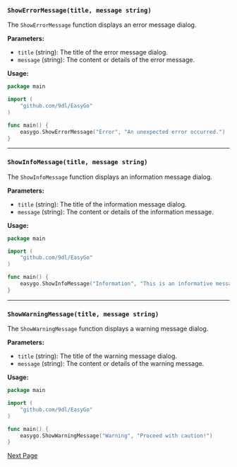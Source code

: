 ### `ShowErrorMessage(title, message string)`

The `ShowErrorMessage` function displays an error message dialog.

**Parameters:**

- `title` (string): The title of the error message dialog.
- `message` (string): The content or details of the error message.

**Usage:**

```go
package main

import (
	"github.com/9dl/EasyGo"
)

func main() {
	easygo.ShowErrorMessage("Error", "An unexpected error occurred.")
}
```

---

### `ShowInfoMessage(title, message string)`

The `ShowInfoMessage` function displays an information message dialog.

**Parameters:**

- `title` (string): The title of the information message dialog.
- `message` (string): The content or details of the information message.

**Usage:**

```go
package main

import (
	"github.com/9dl/EasyGo"
)

func main() {
	easygo.ShowInfoMessage("Information", "This is an informative message.")
}
```

---

### `ShowWarningMessage(title, message string)`

The `ShowWarningMessage` function displays a warning message dialog.

**Parameters:**

- `title` (string): The title of the warning message dialog.
- `message` (string): The content or details of the warning message.

**Usage:**

```go
package main

import (
	"github.com/9dl/EasyGo"
)

func main() {
	easygo.ShowWarningMessage("Warning", "Proceed with caution!")
}
```

[Next Page](/docs/ReadKey.md)
